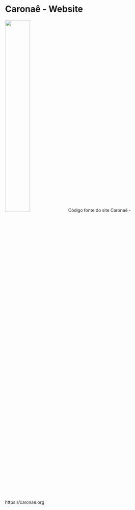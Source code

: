 # Caronaê - Website
<img src="https://caronae.org/images/caronae-logo.png" width="40%">
Código fonte do site Caronaê - 
https://caronae.org
